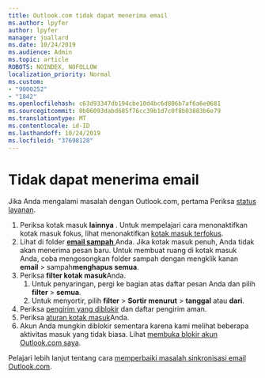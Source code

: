 ```yaml
---
title: Outlook.com tidak dapat menerima email
ms.author: lpyfer
author: lpyfer
manager: joallard
ms.date: 10/24/2019
ms.audience: Admin
ms.topic: article
ROBOTS: NOINDEX, NOFOLLOW
localization_priority: Normal
ms.custom:
- "9000252"
- "1842"
ms.openlocfilehash: c63d93347db194cbe10d4bc6d806b7af6a6e0681
ms.sourcegitcommit: 0b06093dabd685f76cc39b1d7c0f8b03883b6e79
ms.translationtype: MT
ms.contentlocale: id-ID
ms.lasthandoff: 10/24/2019
ms.locfileid: "37698128"
---
```

# <a name="unable-to-receive-email"></a>Tidak dapat menerima email

Jika Anda mengalami masalah dengan Outlook.com, pertama Periksa [status layanan](https://go.microsoft.com/fwlink/p/?linkid=837482).

1. Periksa kotak masuk **lainnya** . Untuk mempelajari cara menonaktifkan kotak masuk fokus, lihat menonaktifkan [kotak masuk terfokus](https://support.office.com/article/f714d94d-9e63-4217-9ccb-6cb2986aa1b2). 
2. Lihat di folder [ **email sampah** ](https://outlook.live.com/mail/junkemail)Anda. Jika kotak masuk penuh, Anda tidak akan menerima pesan baru. Untuk membuat ruang di kotak masuk Anda, coba mengosongkan folder sampah dengan mengklik kanan **email** > sampah**menghapus semua**.
3. Periksa **filter kotak masuk**Anda. 
    1. Untuk penyaringan, pergi ke bagian atas daftar pesan Anda dan pilih **filter** > **semua**.
    2. Untuk menyortir, pilih **filter** > **Sortir menurut** > **tanggal** atau **dari**.
4. Periksa [pengirim yang diblokir](https://outlook.live.com/mail/options/mail/junkEmail) dan daftar pengirim aman.
5. Periksa [aturan kotak masuk](https://outlook.live.com/mail/options/mail/rules)Anda.
6. Akun Anda mungkin diblokir sementara karena kami melihat beberapa aktivitas masuk yang tidak biasa. Lihat [membuka blokir akun Outlook.com saya](https://support.office.com/article/f4ad2701-d166-4d8b-8a6a-9af2a1f8a4c4).

Pelajari lebih lanjut tentang cara [memperbaiki masalah sinkronisasi email Outlook.com](https://support.office.com/article/d39e3341-8d79-4bf1-b3c7-ded602233642).